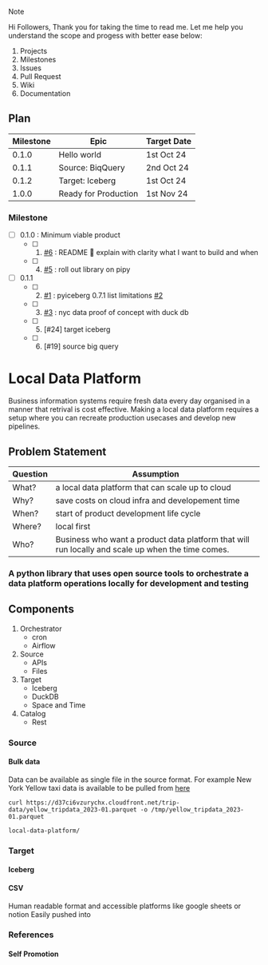 > [!NOTE]
> Hi Followers,
> Thank you for taking the time to read me. Let me help you understand the scope and progess with better ease below:
> 1. Projects
> 2. Milestones
> 3. Issues
> 4. Pull Request
> 5. Wiki
> 6. Documentation

## Plan

| Milestone | Epic                 | Target Date |
|-----------|----------------------|-------------|
| 0.1.0     | Hello world          | 1st Oct 24  |
| 0.1.1     | Source: BiqQuery     | 2nd Oct 24  |
| 0.1.2     | Target: Iceberg      | 1st Oct 24 |
| 1.0.0     | Ready for Production | 1st Nov 24  |

### Milestone

- [ ] 0.1.0 : Minimum viable product
  - [ ] 1. [#6](https://github.com/tusharchou/local-data-platform/issues/6) : README 🥇 explain with clarity what I want to build and when
  - [ ] 4. [#5](https://github.com/tusharchou/local-data-platform/issues/5) : roll out library on pipy 
- [ ] 0.1.1
  - [ ] 2. [#1](https://github.com/tusharchou/local-data-platform/issues/1) : pyiceberg 0.7.1 list limitations [#2](https://github.com/tusharchou/local-data-platform/pull/2)
  - [ ] 3. [#3](https://github.com/tusharchou/local-data-platform/issues/3) : nyc data proof of concept with duck db
  - [ ] 5. [#24] target iceberg
  - [ ] 6. [#19] source big query

# Local Data Platform 

Business information systems require fresh data every day organised in a manner that retrival is cost effective.
Making a local data platform requires a setup where you can recreate production usecases and develop new pipelines.

## Problem Statement
| Question | Assumption |
|----------|------------|
| What? | a local data platform that can scale up to cloud |
| Why? | save costs on cloud infra and developement time |
| When? | start of product development life cycle |
| Where? | local first |
| Who? | Business who want a product data platform that will run locally and scale up when the time comes. |

### A python library that uses open source tools to orchestrate a data platform operations locally for development and testing

## Components 

1. Orchestrator 
   - cron
   - Airflow
2. Source
   - APIs
   - Files
3. Target
   - Iceberg
   - DuckDB
   - Space and Time
4. Catalog
   - Rest

### Source

#### Bulk data

Data can be available as single file in the source format. For example New York Yellow taxi data is available to be 
pulled from [here](https://www.nyc.gov/site/tlc/about/tlc-trip-record-data.page)

```
curl https://d37ci6vzurychx.cloudfront.net/trip-data/yellow_tripdata_2023-01.parquet -o /tmp/yellow_tripdata_2023-01.parquet
```
`local-data-platform/`

### Target

#### Iceberg
#### CSV

Human readable format and accessible platforms like google sheets or notion
Easily pushed into 
### References


#### Self Promotion
